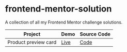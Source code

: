 # frontend-mentor-solution
A collection of all my Frontend Mentor challenge solutions.


| Project     |  Demo       | Source Code |
| ----------- | ----------- | ----------- |
| Product preview card  |  [Live](https://frontendmentor-product-preview-card.netlify.app)  | [Code](https://github.com/Annie-Chien/frontend-mentor-solution/tree/product-preview-card) |
